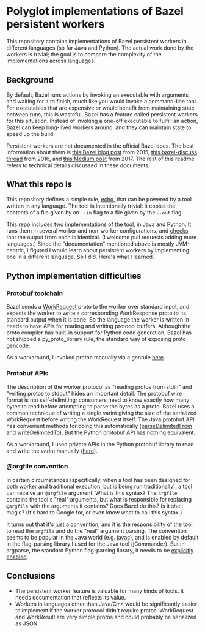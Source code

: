 # Polyglot implementations of Bazel persistent workers

This repository contains implementations of Bazel persistent workers in different languages (so far
Java and Python). The actual work done by the workers is trivial; the goal is to compare the
complexity of the implementations across languages.

## Background

By default, Bazel runs actions by invoking an executable with arguments and waiting for it to
finish, much like you would invoke a command-line tool. For executables that are expensive  or would
benefit from maintaining state between runs, this is wasteful. Bazel has a feature called persistent
workers for this situation. Instead of invoking a one-off executable to fulfill an action, Bazel can
keep long-lived workers around, and they can maintain state to speed up the build.

Persistent workers are not documented in the official Bazel docs. The best information about them is
[this Bazel blog post](https://blog.bazel.build/2015/12/10/java-workers.html) from 2015,
[this bazel-discuss thread](https://groups.google.com/forum/#!msg/bazel-discuss/oAEnuhYOPm8/ol7hf4KWJgAJ)
from 2016,  and [this Medium post](https://medium.com/@mmorearty/how-to-create-a-persistent-worker-for-bazel-7738bba2cabb)
from 2017. The rest of this readme refers to technical details discussed in these documents.

## What this repo is

This repository defines a simple rule, [echo](rules/echo.bzl), that can be powered by a tool written
in any language. The tool is intentionally trivial: it copies the contents of a file given by an
`--in` flag to a file given by the `--out` flag.

This repo includes two implementations of the tool, in Java and Python. It runs them in several
worker and non-worker configurations, and [checks](BUILD#L88) that the output from each is
identical. (I welcome pull requests adding more languages.) Since the "documentation" mentioned
above is mostly JVM-centric, I figured I would learn about persistent workers by implementing one in
a different language. So I did. Here's what I learned.

## Python implementation difficulties

### Protobuf toolchain

Bazel sends a [WorkRequest](https://github.com/bazelbuild/bazel/blob/master/src/main/protobuf/worker_protocol.proto)
proto to the worker over standard input, and expects the worker to write a corresponding
WorkResponse proto to its standard output when it is done. So the language the worker is written in
needs to have APIs for reading and writing protocol buffers. Although the proto compiler has
built-in support for Python code generation, Bazel has not shipped a py_proto_library rule, the
standard way of exposing proto gencode.

As a workaround, I invoked protoc manually via a genrule [here](forked/BUILD#L8).

### Protobuf APIs

The description of the worker protocol as "reading protos from stdin" and "writing protos to stdout"
hides an important detail. The protobuf wire format is not self-delimiting; consumers need to know
exactly how many bytes to read before attempting to parse the bytes as a proto. Bazel uses a common
technique of writing a single varint giving the size of the serialized WorkRequest before writing
the WorkRequest itself. The Java protobuf API has convenient methods for doing this automatically
([parseDelimitedFrom](https://developers.google.com/protocol-buffers/docs/reference/java/com/google/protobuf/Parser#parseDelimitedFrom-java.io.InputStream-)
and [writeDelimitedTo](https://developers.google.com/protocol-buffers/docs/reference/java/com/google/protobuf/MessageLite#writeDelimitedTo-java.io.OutputStream-)).
But the Python protobuf API has nothing equivalent.

As a workaround, I used private APIs in the Python protobuf library to read and write the varint manually
([here](echo.py#L24)).

### @argfile convention

In certain circumstances (specifically, when a tool has been designed for both worker and
traditional execution, but is being run traditionally), a tool can receive an `@argfile` argument.
What is this syntax? The `argfile` contains the tool's "real" arguments, but what is responsible
for replacing `@argfile` with the arguments it contains? Does Bazel do this? Is it shell magic?
(It's hard to Google for, or even know what to call this syntax.)

It turns out that it's just a convention, and it is the responsibility of the tool to read the
`argfile` and do the "real" argument parsing. The convention seems to be popular in the Java world
(e.g. [javac](https://docs.oracle.com/javase/8/docs/technotes/tools/windows/javac.html#BHCJEIBB)),
and is enabled by default in the flag-parsing library I used for the Java tool (jCommander). But in
argparse, the standard Python flag-parsing library, it needs to be [explicitly enabled](echo.py#L10).

## Conclusions

- The persistent worker feature is valuable for many kinds of tools. It needs documentation
  that reflects its value.
- Workers in languages other than Java/C++ would be significantly easier to implement if the worker
  protocol didn't require protos. WorkRequest and WorkResult are very simple protos and could
  probably be serialized as JSON.